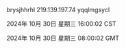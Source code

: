 brysjhhrhl 219.139.197.74 yqqlmgsycl

2024年 10月 30日 星期三 16:00:02 CST

2024年 10月 30日 星期三 08:00:02 GMT
